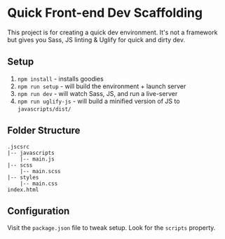 # Quick Front-end Dev Scaffolding
This project is for creating a quick dev environment. It's not a framework but gives you Sass, JS linting & Uglify for quick and dirty dev.

## Setup
1. `npm install` - installs goodies
2. `npm run setup` - will build the environment + launch server
3. `npm run dev` - will watch Sass, JS, and run a live-server
4. `npm run uglify-js` - will build a minified version of JS to `javascripts/dist/`

## Folder Structure
```
.jscsrc
|-- javascripts
    |-- main.js
|-- scss
    |-- main.scss
|-- styles
    |-- main.css
index.html
```

## Configuration
Visit the `package.json` file to tweak setup. Look for the `scripts` property.
